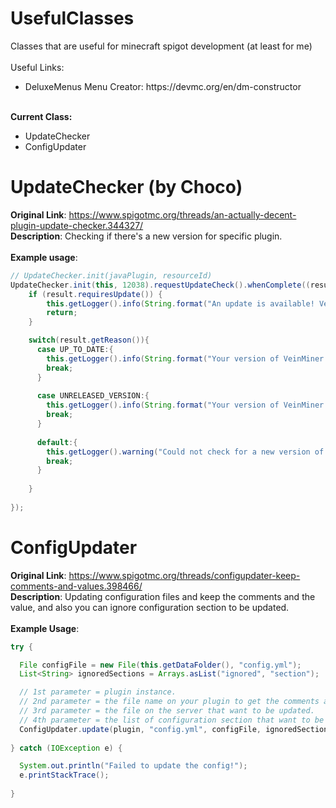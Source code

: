# UsefulClasses
Classes that are useful for minecraft spigot development (at least for me)<br>
<br>
Useful Links:<br>
<ul>
    <li>DeluxeMenus Menu Creator: https://devmc.org/en/dm-constructor</li>
</ul>
<br>
<b>Current Class:</b><br>
<ul>
    <li>UpdateChecker</li>
    <li>ConfigUpdater</li>
</ul>

# UpdateChecker (by Choco)
<b>Original Link</b>: https://www.spigotmc.org/threads/an-actually-decent-plugin-update-checker.344327/ <br>
<b>Description</b>: Checking if there's a new version for specific plugin. <br>
<br>
<b>Example usage</b>:<br>
```java
// UpdateChecker.init(javaPlugin, resourceId)
UpdateChecker.init(this, 12038).requestUpdateCheck().whenComplete((result, exception) -> {
    if (result.requiresUpdate()) {
        this.getLogger().info(String.format("An update is available! VeinMiner %s may be downloaded on SpigotMC", result.getNewestVersion()));
        return;
    }

    switch(result.getReason()){
      case UP_TO_DATE:{
        this.getLogger().info(String.format("Your version of VeinMiner (%s) is up to date!", result.getNewestVersion()));
        break;
      }
      
      case UNRELEASED_VERSION:{
        this.getLogger().info(String.format("Your version of VeinMiner (%s) is more recent than the one publicly available. Are you on a development build?", result.getNewestVersion()));
        break;
      }
      
      default:{
        this.getLogger().warning("Could not check for a new version of VeinMiner. Reason: " + reason);
        break;
      }
      
    }
   
});
```

# ConfigUpdater
<b>Original Link</b>: https://www.spigotmc.org/threads/configupdater-keep-comments-and-values.398466/ <br>
<b>Description</b>: Updating configuration files and keep the comments and the value, and also you can ignore configuration section to be updated. <br>
<br>
<b>Example Usage</b>:
```java
try {

  File configFile = new File(this.getDataFolder(), "config.yml");
  List<String> ignoredSections = Arrays.asList("ignored", "section");

  // 1st parameter = plugin instance.
  // 2nd parameter = the file name on your plugin to get the comments and the values from.
  // 3rd parameter = the file on the server that want to be updated.
  // 4th parameter = the list of configuration section that want to be ignored.
  ConfigUpdater.update(plugin, "config.yml", configFile, ignoredSections);//The list is sections you want to ignore
  
} catch (IOException e) {

  System.out.println("Failed to update the config!");
  e.printStackTrace();
  
}
```
